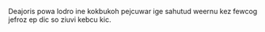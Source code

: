 Deajoris powa lodro ine kokbukoh pejcuwar ige sahutud weernu kez fewcog jefroz ep dic so ziuvi kebcu kic.